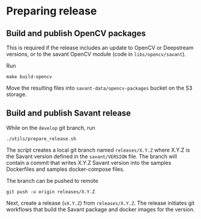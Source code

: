 # Preparing release 

## Build and publish OpenCV packages

This is required if the release includes an update to OpenCV or Deepstream versions, or to the savant OpenCV module (code in `libs/opencv/savant`).

Run

```
make build-opencv
```

Move the resulting files into `savant-data/opencv-packages` bucket on the S3 storage.

## Build and publish Savant release

While on the `develop` git branch, run

```
./utils/prepare_release.sh
```

The script creates a local git branch named `releases/X.Y.Z` where X.Y.Z is the Savant version defined in the `savant/VERSION` file. The branch will contain a commit that writes X.Y.Z Savant version into the samples Dockerfiles and samples docker-compose files.

The branch can be pushed to remote

```
git push -u origin releases/X.Y.Z
```

Next, create a release (`vX.Y.Z`) from `releases/X.Y.Z`. The release initiates git workflows that build the Savant package and docker images for the version.

